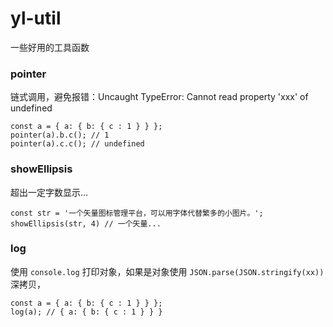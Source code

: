 # yl-util
一些好用的工具函数

### pointer
链式调用，避免报错：Uncaught TypeError: Cannot read property 'xxx' of undefined
```
const a = { a: { b: { c : 1 } } };
pointer(a).b.c(); // 1
pointer(a).c.c(); // undefined
```

### showEllipsis
超出一定字数显示...
```
const str = '一个矢量图标管理平台，可以用字体代替繁多的小图片。';
showEllipsis(str, 4) // 一个矢量...
```

### log
使用 `console.log` 打印对象，如果是对象使用 `JSON.parse(JSON.stringify(xx))` 深拷贝，
```
const a = { a: { b: { c : 1 } } };
log(a); // { a: { b: { c : 1 } } }
```


